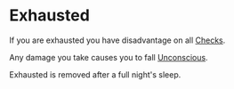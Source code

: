 # Exhausted

If you are exhausted you have disadvantage on all [Checks](../Game%20Structure/Check.md).

Any damage you take causes you to fall [Unconscious](Unconscious.md).

Exhausted is removed after a full night's sleep.